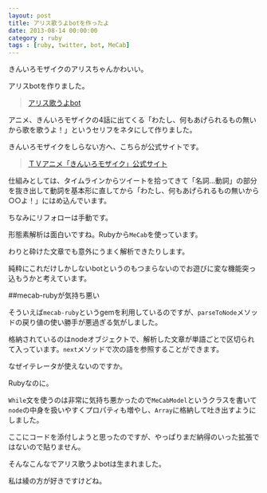 ```yaml
---
layout: post
title: アリス歌うよbotを作ったよ
date: 2013-08-14 00:00:00
category : ruby
tags : [ruby, twitter, bot, MeCab]
---
```


きんいろモザイクのアリスちゃんかわいい。

アリスbotを作りました。

> [アリス歌うよbot](http://twitter.com/alice_utauyo "アリス歌うよbot")

アニメ、きんいろモザイクの4話に出てくる「わたし、何もあげられるもの無いから歌を歌うよ！」というセリフをネタにして作りました。

きんいろモザイクをしらない方へ、こちらが公式サイトです。

> [ＴＶアニメ「きんいろモザイク」公式サイト](http://www.kinmosa.com/ "ＴＶアニメ「きんいろモザイク」公式サイト")

仕組みとしては、タイムラインからツイートを拾ってきて「名詞...動詞」の部分を抜き出して動詞を基本形に直してから「わたし、何もあげられるもの無いから○○よ！」にはめ込んでいます。

ちなみにリフォローは手動です。

形態素解析は面白いですね。Rubyから`MeCab`を使っています。

わりと砕けた文章でも意外にうまく解析できたりします。

純粋にこれだけしかしないbotというのもつまらないのでお遊びに変な機能突っ込もうかと考えています。

##mecab-rubyが気持ち悪い

そういえば`mecab-ruby`というgemを利用しているのですが、`parseToNode`メソッドの戻り値の使い勝手が悪過ぎる気がしました。

格納されているのはnodeオブジェクトで、解析した文章が単語ごとで区切られて入っています。`next`メソッドで次の語を参照することができます。

なぜイテレータが使えないのですか。

Rubyなのに。

`While`文を使うのは非常に気持ち悪かったので`MeCabModel`というクラスを書いて`node`の中身を扱いやすくプロパティも増やし、`Array`に格納して吐き出すようにしました。

ここにコードを添付しようと思ったのですが、やっぱりまだ納得のいった拡張ではないので貼りません。

そんなこんなでアリス歌うよbotは生まれました。

私は綾の方が好きですけどね。
